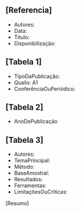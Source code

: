 [Referencia] 
---
  - Autores:
  - Data:
  - Titulo:
  - Disponibilização:

[Tabela 1]
---
  - TipoDaPublicação:
  - Qualis: A1
  - ConferênciaOuPeriódico:

[Tabela 2]
---
  - AnoDePublicação 

[Tabela 3]
---
  - Autores:
  - TemaPrincipal:
  - Método:
  - BaseAmostral:
  - Resultados:
  - Ferramentas:
  - LimitaçõesOuCriticas:
  
[Resumo]